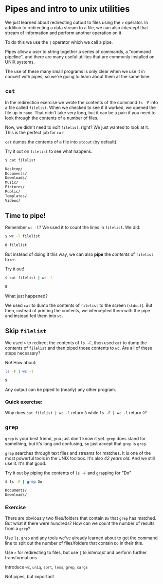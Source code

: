 # Pipes and intro to unix utilities

We just learned about redirecting output to files using the `>` operator. In
addition to redirecting a data stream to a file, we can also _intercept_ that
stream of information and perform another operation on it. 

To do this we use the `|` operator which we call a pipe. 

Pipes allow a user to string together a series of commands, a "command
pipeline", and there are many useful utilites that are commonly installed on
UNIX systems. 

The use of these many small programs is only clear when we use it in concert
with pipes, so we're going to learn about them at the same time.

## `cat`

In the redirection exercise we wrote the contents of the command `ls -F` into a
file called `filelist`. When we checked to see if it worked, we opened the file
up in `nano`. That didn't take very long, but it can be a pain if you need to
look through the contents of a number of files.

Now, we didn't need to _edit_ `filelist`, right? We just wanted to look at it. 
This is the perfect job for `cat`!

`cat` dumps the contents of a file into `stdout` (by default). 

Try it out on `filelist` to see what happens.

```bash
$ cat filelist
```
```bash
Desktop/
Documents/
Downloads/
Music/
Pictures/
Public/
Templates/
Videos/
```

## Time to pipe!

Remember `wc -l`? We used it to count the lines in `filelist`. We did:

```bash
$ wc -l filelist
```
```bash
8 filelist
```

But instead of doing it this way, we can also **pipe** the _contents_ of
`filelist` to `wc`.

Try it out!

```bash
$ cat filelist | wc -l
```
```bash
8
```

What just happened? 

We used `cat` to dump the contents of `filelist` to the screen (`stdout`). But
then, instead of printing the contents, we intercepted them with the pipe and
instead fed them into `wc`. 

## Skip `filelist`

We used `>` to redirect the contents of `ls -F`, then used `cat` to dump the
contents of `filelist` and then piped those contents to `wc`. Are all of these
steps necessary?

No! How about: 

```bash
ls -F | wc -l
```
```bash
9
```

Any output can be piped to (nearly) any other program. 

### Quick exercise:

Why does `cat filelist | wc -l` return `8` while `ls -F | wc -l` return `9`?

## `grep`

`grep` is your best friend, you just don't know it yet. `grep` does stand for
something, but it's long and confusing, so just accept that `grep` is `grep`. 

`grep` searches through text files and streams for matches. It is one of the
most powerful tools in the UNIX toolbox. It's also _42 years old_. And we still
use it. It's that good.

Try it out by piping the contents of `ls -F` and `grep`ping for "Do"

```bash
$ ls -F | grep Do
```
```bash
Documents/
Downloads/
```

### Exercise

There are obviously two files/folders that contain `Do` that `grep` has matched.
But what if there were hundreds? How can we count the number of results from a
`grep`? 

Use `ls`, `grep` and any tools we've already learned about to get the command
line to spit out the number of files/folders that contain `Do` in their title.




Use `>` for redirecting to files, but use `|` to _intercept_ and perform further
transformations.

Introduce `wc`, `uniq`, `sort`, `less`, `grep`, `xargs`

Not pipes, but important
